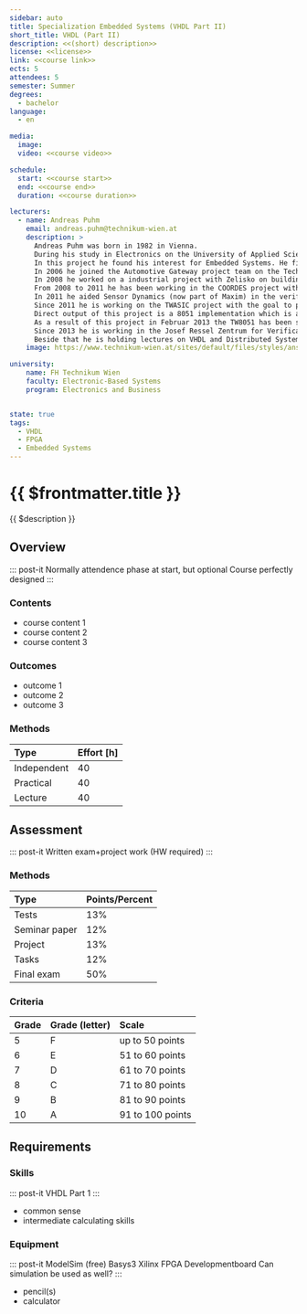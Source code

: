 ```yaml
---
sidebar: auto
title: Specialization Embedded Systems (VHDL Part II)
short_title: VHDL (Part II)
description: <<(short) description>>
license: <<license>>
link: <<course link>>
ects: 5
attendees: 5
semester: Summer
degrees:
  - bachelor
language: 
  - en

media:
  image:
  video: <<course video>>

schedule:
  start: <<course start>>
  end: <<course end>>
  duration: <<course duration>>

lecturers:
  - name: Andreas Puhm
    email: andreas.puhm@technikum-wien.at
    description: >
      Andreas Puhm was born in 1982 in Vienna.
      During his study in Electronics on the University of Applied Science Technikum Wien he joined the Vienna Cubes Robocup team which participated in the Robocup WM 2005 in Osaka, Japan.
      In this project he found his interest for Embedded Systems. He finished his Electronics study in 2006 as Dipl. Ing. (FH) and finished a Master study in Embedded Systems on the Technikum Wien in 2008.\n
      In 2006 he joined the Automotive Gateway project team on the Technikum Wien as assistant.
      In 2008 he worked on a industrial project with Zelisko on building a PC/104 based LED Display Matrix for highways.
      From 2008 to 2011 he has been working in the COORDES project with a focus on ASIC toolflow (UMC 90nm process) and design.
      In 2011 he aided Sensor Dynamics (now part of Maxim) in the verification of an ASIC design.
      Since 2011 he is working on the TWASIC project with the goal to provide an ASIC toolflow for the AMS 350nm process technology which can be used for other R&D and also for master student projects.
      Direct output of this project is a 8051 implementation which is also planned to be used in lectures as demonstration material.
      As a result of this project in Februar 2013 the TW8051 has been successfully tested and is currently incorporated into lecture units of the UAS Technikum Wien.\n
      Since 2013 he is working in the Josef Ressel Zentrum for Verification of Embedded Computing Systems on clock synchronization in distributed embedded systems.\n
      Beside that he is holding lectures on VHDL and Distributed Systems (FlexRay).
    image: https://www.technikum-wien.at/sites/default/files/styles/ansprechpartner/public/ansprechpartner/andreas-puhm-fhtw-web.png?itok=gHheHIyH

university:
    name: FH Technikum Wien
    faculty: Electronic-Based Systems
    program: Electronics and Business


state: true
tags:
  - VHDL
  - FPGA
  - Embedded Systems
---
```


# {{ $frontmatter.title }}

{{ $description }}

## Overview

::: post-it
Normally attendence phase at start, but optional
Course perfectly designed
:::


### Contents

* course content 1
* course content 2
* course content 3

### Outcomes

* outcome 1
* outcome 2
* outcome 3

### Methods

| Type        | Effort \[h\] |
| :---------- | :----------- |
| Independent | 40           |
| Practical   | 40           |
| Lecture     | 40           |

## Assessment

::: post-it
Written exam+project work (HW required)
:::

### Methods

| Type          | Points/Percent |
| :------------ | :------------- |
| Tests         | 13%            |
| Seminar paper | 12%            |
| Project       | 13%            |
| Tasks         | 12%            |
| Final exam    | 50%            |

### Criteria

| Grade | Grade (letter) | Scale            |
| :---- | :------------- | :--------------- |
| 5     | F              | up to 50 points  |
| 6     | E              | 51 to 60 points  |
| 7     | D              | 61 to 70 points  |
| 8     | C              | 71 to 80 points  |
| 9     | B              | 81 to 90 points  |
| 10    | A              | 91 to 100 points |

## Requirements

### Skills

::: post-it
VHDL Part 1
:::

* common sense
* intermediate calculating skills

### Equipment

::: post-it
ModelSim (free)
Basys3 Xilinx FPGA Developmentboard
Can simulation be used as well?
:::

* pencil(s)
* calculator
